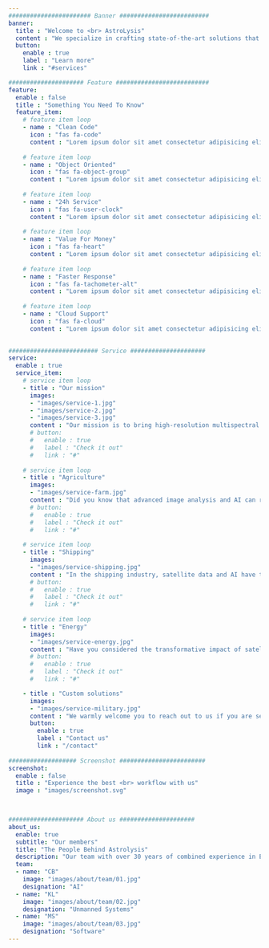 ```yaml
---
####################### Banner #########################
banner:
  title : "Welcome to <br> AstroLysis"
  content : "We specialize in crafting state-of-the-art solutions that harness the power of AI, satellite data, and aerial imagery. Our multidisciplinary team of experts in Electrical Engineering, AI, Deep Learning, Unmanned and Embedded Systems collaborates to create innovative tools that unlock valuable insights from the skies."
  button:
    enable : true
    label : "Learn more"
    link : "#services"

##################### Feature ##########################
feature:
  enable : false
  title : "Something You Need To Know"
  feature_item:
    # feature item loop
    - name : "Clean Code"
      icon : "fas fa-code"
      content : "Lorem ipsum dolor sit amet consectetur adipisicing elit quam nihil"
      
    # feature item loop
    - name : "Object Oriented"
      icon : "fas fa-object-group"
      content : "Lorem ipsum dolor sit amet consectetur adipisicing elit quam nihil"
      
    # feature item loop
    - name : "24h Service"
      icon : "fas fa-user-clock"
      content : "Lorem ipsum dolor sit amet consectetur adipisicing elit quam nihil"
      
    # feature item loop
    - name : "Value For Money"
      icon : "fas fa-heart"
      content : "Lorem ipsum dolor sit amet consectetur adipisicing elit quam nihil"
      
    # feature item loop
    - name : "Faster Response"
      icon : "fas fa-tachometer-alt"
      content : "Lorem ipsum dolor sit amet consectetur adipisicing elit quam nihil"
      
    # feature item loop
    - name : "Cloud Support"
      icon : "fas fa-cloud"
      content : "Lorem ipsum dolor sit amet consectetur adipisicing elit quam nihil"
    

######################### Service #####################
service:
  enable : true
  service_item:
    # service item loop
    - title : "Our mission"
      images:
      - "images/service-1.jpg"
      - "images/service-2.jpg"
      - "images/service-3.jpg"
      content : "Our mission is to bring high-resolution multispectral imagery and data processing and analysis into the hands of those who need it most. By utilizing the latest advancements in AI and image recognition, we transform complex data from satellite imagery and aerial photography into actionable, real-time information. Our expertise in Unmanned Systems technology adds a unique dimension to our services, enabling us to deliver localized and highly specific data capture. At AstroLysis, we're not just developing cutting-edge technology; we're shaping the future of aerial and satellite-based intelligence."
      # button:
      #   enable : true
      #   label : "Check it out"
      #   link : "#"
        
    # service item loop
    - title : "Agriculture"
      images:
      - "images/service-farm.jpg"
      content : "Did you know that advanced image analysis and AI can revolutionize the way we approach agriculture? By leveraging satellite data and aerial imagery, farmers can increase crop yield by up to 10% through early pest detection and precision farming. This technology enables farmers to identify and address potential problems before they escalate, reducing waste and improving the efficiency of their operations."
      # button:
      #   enable : true
      #   label : "Check it out"
      #   link : "#"
        
    # service item loop
    - title : "Shipping"
      images:
      - "images/service-shipping.jpg"
      content : "In the shipping industry, satellite data and AI have the potential to significantly reduce operational costs. By analyzing wave patterns, wind currents, and other meteorological data, shipping routes can be optimized for fuel efficiency and speed. These improvements can lead to a potential reduction in operational expenses by up to 15%. With such advanced technology, we can usher in a new era of efficient and environmentally conscious maritime operations."
      # button:
      #   enable : true
      #   label : "Check it out"
      #   link : "#"
        
    # service item loop
    - title : "Energy"
      images:
      - "images/service-energy.jpg"
      content : "Have you considered the transformative impact of satellite data and aerial imagery in the energy industry? In the oil and gas sector, these technologies are paving the way for more efficient exploration and monitoring. By analyzing satellite images, companies can identify promising exploration sites, monitor their pipelines for potential leaks, and even predict equipment maintenance needs. It's estimated that this could lead to a reduction in operational costs of up to 20%, improving both the bottom line and environmental safety."      
      # button:
      #   enable : true
      #   label : "Check it out"
      #   link : "#"

    - title : "Custom solutions"
      images:
      - "images/service-military.jpg"
      content : "We warmly welcome you to reach out to us if you are seeking a personalized solution that aligns with your specific needs!"
      button:
        enable : true
        label : "Contact us"
        link : "/contact"
        
################### Screenshot ########################
screenshot:
  enable : false
  title : "Experience the best <br> workflow with us"
  image : "images/screenshot.svg"

  

##################### About us #####################
about_us:
  enable: true
  subtitle: "Our members"
  title: "The People Behind Astrolysis"
  description: "Our team with over 30 years of combined experience in Electrical Engineering, AI, Deep Learning, Unmanned and Embedded Systems, utilizes and combines satellite data with UAVs to create innovative solutions."
  team:
  - name: "CB"
    image: "images/about/team/01.jpg"
    designation: "AI"
  - name: "KL"
    image: "images/about/team/02.jpg"
    designation: "Unmanned Systems"
  - name: "MS"
    image: "images/about/team/03.jpg"
    designation: "Software"
---
```

